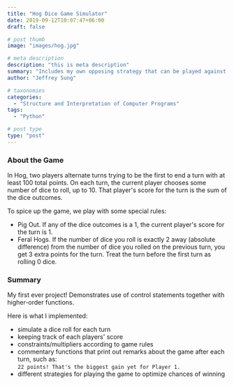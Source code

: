 ```yaml
---
title: "Hog Dice Game Simulator"
date: 2019-09-12T10:07:47+06:00
draft: false

# post thumb
image: "images/hog.jpg"

# meta description
description: "this is meta description"
summary: "Includes my own opposing strategy that can be played against."
author: "Jeffrey Sung"

# taxonomies
categories:
  - "Structure and Interpretation of Computer Programs"
tags:
  - "Python"

# post type
type: "post"
---
```


### About the Game
In Hog, two players alternate turns trying to be the first to end a turn with at least 100 total points. On each turn, the current player chooses some number of dice to roll, up to 10. That player's score for the turn is the sum of the dice outcomes.

To spice up the game, we play with some special rules:
- Pig Out. If any of the dice outcomes is a 1, the current player's score for the turn is 1.
- Feral Hogs. If the number of dice you roll is exactly 2 away (absolute difference) from the number of dice you rolled on the previous turn, you get 3 extra points for the turn. Treat the turn before the first turn as rolling 0 dice.

### Summary
My first ever project! Demonstrates use of control statements together with higher-order functions.   

Here is what I implemented:
- simulate a dice roll for each turn
- keeping track of each players' score 
- constraints/multipliers according to game rules
- commentary functions that print out remarks about the game after each turn, such as:  
`22 points! That's the biggest gain yet for Player 1.`
- different strategies for playing the game to optimize chances of winning

